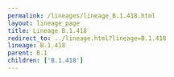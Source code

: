 ```yaml
---
permalink: /lineages/lineage_B.1.418.html
layout: lineage_page
title: Lineage B.1.418
redirect_to: ../lineage.html?lineage=B.1.418
lineage: B.1.418
parent: B.1
children: ['B.1.418']
---
```


